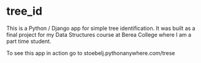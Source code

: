 # tree_id
This is a Python / Django app for simple tree identification.  It was built as a final project for my Data Structures course at Berea College where I am a part time student.

To see this app in action go to stoebelj.pythonanywhere.com/trese
